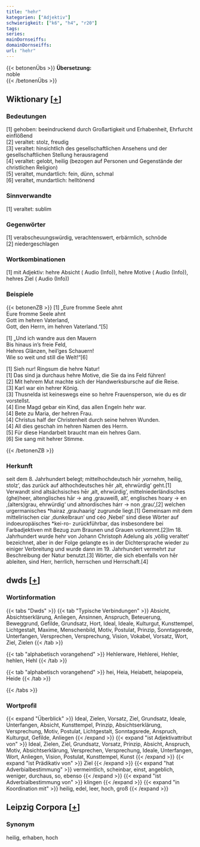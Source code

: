 ```yaml
---
title: "hehr"
kategorien: ["Adjektiv"]
schwierigkeit: ["k6", "h4", "r20"]
tags:
series:
mainDornseiffs:
domainDornseiffs:
url: "hehr"
---
```


{{< betonenÜbs >}}
**Übersetzung:**  
noble  
{{< /betonenÜbs >}}

## Wiktionary [[+](https://de.wiktionary.org/wiki/hehr)]

### Bedeutungen
[1] gehoben: beeindruckend durch Großartigkeit und Erhabenheit, Ehrfurcht einflößend  
[2] veraltet: stolz, freudig  
[3] veraltet: hinsichtlich des gesellschaftlichen Ansehens und der gesellschaftlichen Stellung herausragend  
[4] veraltet: gelobt, heilig (bezogen auf Personen und Gegenstände der christlichen Religion)  
[5] veraltet, mundartlich: fein, dünn, schmal  
[6] veraltet, mundartlich: helltönend  

### Sinnverwandte
[1] veraltet: sublim  

### Gegenwörter
[1] verabscheuungswürdig, verachtenswert, erbärmlich, schnöde  
[2] niedergeschlagen  

### Wortkombinationen
[1] mit Adjektiv: hehre Absicht ( Audio (Info)), hehre Motive ( Audio (Info)), hehres Ziel ( Audio (Info))  

### Beispiele
{{< betonenZB >}}
[1] „Eure fromme Seele ahnt  
Eure fromme Seele ahnt  
Gott im hehren Vaterland,  
Gott, den Herrn, im hehren Vaterland.“[5]  
  
[1] „Und ich wandre aus den Mauern  
Bis hinaus in’s freie Feld,  
Hehres Glänzen, heil’ges Schauern!  
Wie so weit und still die Welt!“[6]  
  
[1] Sieh nur! Ringsum die hehre Natur!  
[1] Das sind ja durchaus hehre Motive, die Sie da ins Feld führen!  
[2] Mit hehrem Mut machte sich der Handwerksbursche auf die Reise.  
[3] Karl war ein hehrer König.  
[3] Thusnelda ist keineswegs eine so hehre Frauensperson, wie du es dir vorstellst.  
[4] Eine Magd gebar ein Kind, das allen Engeln hehr war.  
[4] Bete zu Maria, der hehren Frau.  
[4] Christus half der Christenheit durch seine hehren Wunden.  
[4] All dies geschah im hehren Namen des Herrn.  
[5] Für diese Handarbeit braucht man ein hehres Garn.  
[6] Sie sang mit hehrer Stimme.  

{{< /betonenZB >}}
### Herkunft
seit dem 8. Jahrhundert belegt; mittelhochdeutsch hēr ‚vornehm, heilig, stolz‘, das zurück auf althochdeutsches hēr ‚alt, ehrwürdig‘ geht.[1] Verwandt sind altsächsisches hēr ‚alt, ehrwürdig‘, mittelniederländisches (ghe)heer, altenglisches hār → ang ‚grauweiß, alt‘, englisches hoary → en ‚(alters)grau, ehrwürdig‘ und altnordisches hárr → non ‚grau‘,[2] welchen urgermanisches *hairaz ‚grauhaarig‘ zugrunde liegt.[1] Gemeinsam mit dem mittelirischen cíar ‚dunkelbraun‘ und céo ‚Nebel‘ sind diese Wörter auf indoeuropäisches *kei-ro- zurückführbar, das insbesondere bei Farbadjektiven mit Bezug zum Braunen und Grauen vorkommt.[2]Im 18. Jahrhundert wurde hehr von Johann Christoph Adelung als ‚völlig veraltet‘ bezeichnet, aber in der Folge gelangte es in der Dichtersprache wieder zu einiger Verbreitung und wurde dann im 19. Jahrhundert vermehrt zur Beschreibung der Natur benutzt.[3] Wörter, die sich ebenfalls von hēr ableiten, sind Herr, herrlich, herrschen und Herrschaft.[4]  



## dwds [[+](https://www.dwds.de/wb/hehr)]

### Wortinformation
{{< tabs "Dwds" >}}
{{< tab "Typische Verbindungen" >}}
Absicht, Absichtserklärung, Anliegen, Ansinnen, Anspruch, Beteuerung, Beweggrund, Gefilde, Grundsatz, Hort, Ideal, Ideale, Kulturgut, Kunsttempel, Lichtgestalt, Maxime, Menschenbild, Motiv, Postulat, Prinzip, Sonntagsrede, Unterfangen, Versprechen, Versprechung, Vision, Vokabel, Vorsatz, Wort, Ziel, Zielen
{{< /tab >}}

{{< tab "alphabetisch vorangehend" >}}
Hehlerware, Hehlerei, Hehler, hehlen, Hehl
{{< /tab >}}

{{< tab "alphabetisch vorangehend" >}}
hei, Heia, Heiabett, heiapopeia, Heide
{{< /tab >}}

{{< /tabs >}}

### Wortprofil
{{< expand "Überblick" >}} Ideal, Zielen, Vorsatz, Ziel, Grundsatz, Ideale, Unterfangen, Absicht, Kunsttempel, Prinzip, Absichtserklärung, Versprechung, Motiv, Postulat, Lichtgestalt, Sonntagsrede, Anspruch, Kulturgut, Gefilde, Anliegen {{< /expand >}}
{{< expand "ist Adjektivattribut von" >}} Ideal, Zielen, Ziel, Grundsatz, Vorsatz, Prinzip, Absicht, Anspruch, Motiv, Absichtserklärung, Versprechen, Versprechung, Ideale, Unterfangen, Wort, Anliegen, Vision, Postulat, Kunsttempel, Kunst {{< /expand >}}
{{< expand "ist Prädikativ von" >}} Ziel {{< /expand >}}
{{< expand "hat Adverbialbestimmung" >}} vermeintlich, scheinbar, einst, angeblich, weniger, durchaus, so, ebenso {{< /expand >}}
{{< expand "ist Adverbialbestimmung von" >}} klingen {{< /expand >}}
{{< expand "in Koordination mit" >}} heilig, edel, leer, hoch, groß {{< /expand >}}

## Leipzig Corpora [[+](https://corpora.uni-leipzig.de/en/res?word=hehr&corpusId=deu_newscrawl-public_2018)]


### Synonym
heilig, erhaben, hoch

